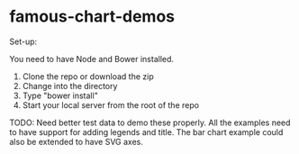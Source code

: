 famous-chart-demos
==================

Set-up:

You need to have Node and Bower installed.

1. Clone the repo or download the zip
2. Change into the directory
3. Type "bower install"
4. Start your local server from the root of the repo

TODO:
Need better test data to demo these properly. All the examples need to have support for adding legends and title.  The bar chart example could also be extended to have SVG axes.



